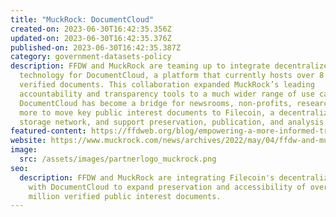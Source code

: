 ```yaml
---
title: "MuckRock: DocumentCloud"
created-on: 2023-06-30T16:42:35.356Z
updated-on: 2023-06-30T16:42:35.376Z
published-on: 2023-06-30T16:42:35.387Z
category: government-datasets-policy
description: FFDW and MuckRock are teaming up to integrate decentralized storage
  technology for DocumentCloud, a platform that currently hosts over 8 million
  verified documents. This collaboration expanded MuckRock’s leading
  accountability and transparency tools to a much wider range of use cases.
  DocumentCloud has become a bridge for newsrooms, non-profits, researchers, and
  more to move key public interest documents to Filecoin, a decentralized
  storage network, and support preservation, publication, and analysis efforts.
featured-content: https://ffdweb.org/blog/empowering-a-more-informed-transparent-society-with-decentralized-technology
website: https://www.muckrock.com/news/archives/2022/may/04/ffdw-and-muckrock-collaborate-to-bring-documentclo/
image:
  src: /assets/images/partnerlogo_muckrock.png
seo:
  description: FFDW and MuckRock are integrating Filecoin's decentralized storage
    with DocumentCloud to expand preservation and accessibility of over 8
    million verified public interest documents.
---
```

